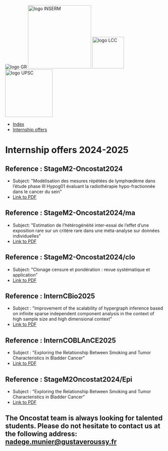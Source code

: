 <img src="https://www.gustaveroussy.fr/sites/all/themes/gustave_roussy/logo.png" alt="logo GR">
<img src="https://upload.wikimedia.org/wikipedia/commons/c/cd/Inserm.svg" alt="logo INSERM" width="200px">
<img src="https://www3.ligue-cancer.net/logo/coul-ecr_LALIGUE_LOGO_C_RVB_600.png" alt="logo LCC" width="100px">
<img src="https://hal.archives-ouvertes.fr/UNIV-PARIS-SACLAY/public/logo_UP_saclay_final.png" alt="logo UPSC" width="150px">

<nav class="navbar">
    <ul class="nav-list">
        <li class="nav-item"><a href="index.html">Index</a></li>
        <li class="nav-item"><a href="internships.html">Internship offers</a></li>
    </ul>
</nav>

# Internship offers 2024-2025

## Reference : StageM2-Oncostat2024

- Subject: "Modélisation des mesures répétées de lymphœdème dans l’étude phase III Hypog01 évaluant la radiothérapie hypo-fractionnée dans le cancer du sein"
- [Link to PDF](https://oncostat.github.io/internships_pdf/stage_m2_methodologie_biostatistique_2024_2025_sm_rg.pdf)

## Reference : StageM2-Oncostat2024/ma

- Subject: "Estimation de l’hétérogénéité inter-essai de l’effet d’une exposition rare sur un critère rare dans une méta-analyse sur données individuelles"
- [Link to PDF](https://oncostat.github.io/internships_pdf/stage_m2_methodologie_biostatistique_2024_2025_glt_nc.pdf)

## Reference : StageM2-Oncostat2024/clo 

- Subject: "Clonage censure et pondération : revue systématique et application"
- [Link to PDF](https://oncostat.github.io/internships_pdf/stage_m2_methodologie_biostatistique_2024_2025_nst_tf.pdf)

## Reference : InternCBio2025

- Subject : "Improvement of the scalability of hypergraph inference based on infinite sparse independent component analysis in the context of high sample size and high dimensional context"
- [Link to PDF](https://oncostat.github.io/internships_pdf/stage_m2_hypergraph_dd_2025.pdf)

## Reference : InternCOBLAnCE2025

- Subject : "Exploring the Relationship Between Smoking and Tumor Characteristics in Bladder Cancer"
- [Link to PDF](https://oncostat.github.io/internships_pdf/stage_oncostat_coblance_vf.pdf)

## Reference : StageM2Oncostat2024/Epi

- Subject : "Exploring the Relationship Between Smoking and Tumor Characteristics in Bladder Cancer"
- [Link to PDF](https://oncostat.github.io/internships_pdf/stage_oncostat_coblance_vf.pdf)



## The Oncostat team is always looking for talented students. Please do not hesitate to contact us at the following address: nadege.munier@gustaveroussy.fr